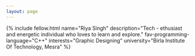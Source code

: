 ```yaml
---
layout: page
---
```


{% include fellow.html
name="Riya Singh"
description="Tech - ethusiast and energetic individual who loves to learn and explore."
fav-programming-language="C++"
interests="Graphic Designing"
university="Birla Institute Of Technology, Mesra"
%}
